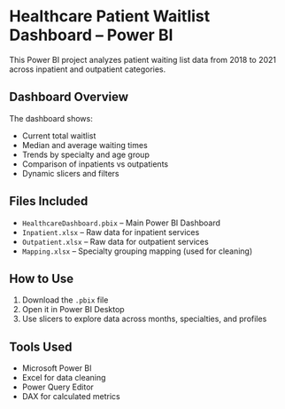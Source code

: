 # Healthcare Patient Waitlist Dashboard – Power BI

This Power BI project analyzes patient waiting list data from 2018 to 2021 across inpatient and outpatient categories.

##  Dashboard Overview
The dashboard shows:

- Current total waitlist
- Median and average waiting times
- Trends by specialty and age group
- Comparison of inpatients vs outpatients
- Dynamic slicers and filters

##  Files Included
- `HealthcareDashboard.pbix` – Main Power BI Dashboard
- `Inpatient.xlsx` – Raw data for inpatient services
- `Outpatient.xlsx` – Raw data for outpatient services
- `Mapping.xlsx` – Specialty grouping mapping (used for cleaning)

##  How to Use
1. Download the `.pbix` file
2. Open it in Power BI Desktop
3. Use slicers to explore data across months, specialties, and profiles

## Tools Used
- Microsoft Power BI
- Excel for data cleaning
- Power Query Editor
- DAX for calculated metrics

